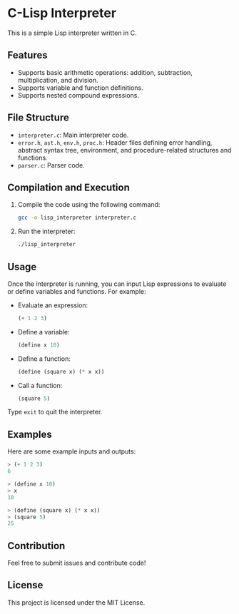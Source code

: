 # C-Lisp Interpreter

This is a simple Lisp interpreter written in C.

## Features

- Supports basic arithmetic operations: addition, subtraction, multiplication, and division.
- Supports variable and function definitions.
- Supports nested compound expressions.

## File Structure

- `interpreter.c`: Main interpreter code.
- `error.h`, `ast.h`, `env.h`, `proc.h`: Header files defining error handling, abstract syntax tree, environment, and procedure-related structures and functions.
- `parser.c`: Parser code.

## Compilation and Execution

1. Compile the code using the following command:

    ```sh
    gcc -o lisp_interpreter interpreter.c
    ```

2. Run the interpreter:

    ```sh
    ./lisp_interpreter
    ```

## Usage

Once the interpreter is running, you can input Lisp expressions to evaluate or define variables and functions. For example:

- Evaluate an expression:

    ```lisp
    (+ 1 2 3)
    ```

- Define a variable:

    ```lisp
    (define x 10)
    ```

- Define a function:

    ```lisp
    (define (square x) (* x x))
    ```

- Call a function:

    ```lisp
    (square 5)
    ```

Type `exit` to quit the interpreter.

## Examples

Here are some example inputs and outputs:

```lisp
> (+ 1 2 3)
6

> (define x 10)
> x
10

> (define (square x) (* x x))
> (square 5)
25
```

## Contribution
Feel free to submit issues and contribute code!

## License
This project is licensed under the MIT License.